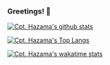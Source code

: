 ### Greetings! 👋

[![Cpt. Hazama's github stats](https://github-readme-stats.vercel.app/api?username=Cpt-Hazama&theme=jolly)](https://github.com/anuraghazra/github-readme-stats)

[![Cpt. Hazama's Top Langs](https://github-readme-stats.vercel.app/api/top-langs/?username=Cpt-Hazama&layout=compact&theme=jolly)](https://github.com/anuraghazra/github-readme-stats)

[![Cpt. Hazama's wakatime stats](https://github-readme-stats.vercel.app/api/wakatime?username=Cpt-Hazama&layout=compact)](https://github.com/anuraghazra/github-readme-stats)
